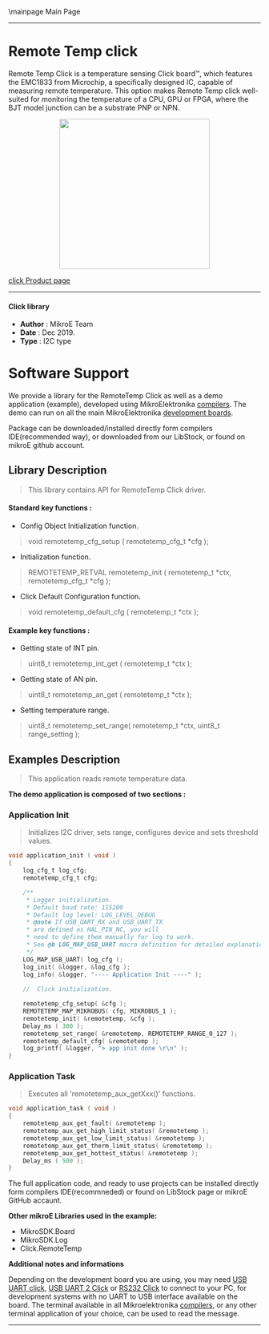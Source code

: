\mainpage Main Page


---
# Remote Temp click

Remote Temp Click is a temperature sensing Click board™, which features the EMC1833 from Microchip, a specifically designed IC, capable of measuring remote temperature. This option makes Remote Temp click well-suited for monitoring the temperature of a CPU, GPU or FPGA, where the BJT model junction can be a substrate PNP or NPN.

<p align="center">
  <img src="https://download.mikroe.com/images/click_for_ide/remotetemp_click.png" height=300px>
</p>

[click Product page](https://www.mikroe.com/remote-temp-click)

---

#### Click library 

- **Author**        : MikroE Team
- **Date**          : Dec 2019.
- **Type**          : I2C type


# Software Support

We provide a library for the RemoteTemp Click 
as well as a demo application (example), developed using MikroElektronika 
[compilers](https://shop.mikroe.com/compilers). 
The demo can run on all the main MikroElektronika [development boards](https://shop.mikroe.com/development-boards).

Package can be downloaded/installed directly form compilers IDE(recommended way), or downloaded from our LibStock, or found on mikroE github account. 

## Library Description

> This library contains API for RemoteTemp Click driver.

#### Standard key functions :

- Config Object Initialization function.
> void remotetemp_cfg_setup ( remotetemp_cfg_t *cfg ); 
 
- Initialization function.
> REMOTETEMP_RETVAL remotetemp_init ( remotetemp_t *ctx, remotetemp_cfg_t *cfg );

- Click Default Configuration function.
> void remotetemp_default_cfg ( remotetemp_t *ctx );


#### Example key functions :

- Getting state of INT pin.
> uint8_t remotetemp_int_get ( remotetemp_t *ctx );

 
- Getting state of AN pin.
> uint8_t remotetemp_an_get ( remotetemp_t *ctx );


- Setting temperature range.
> uint8_t remotetemp_set_range( remotetemp_t *ctx, uint8_t range_setting );


## Examples Description

> This application reads remote temperature data.

**The demo application is composed of two sections :**

### Application Init 

> Initializes I2C driver, sets range, configures device and sets threshold values.

```c
void application_init ( void )
{
    log_cfg_t log_cfg;
    remotetemp_cfg_t cfg;

    /** 
     * Logger initialization.
     * Default baud rate: 115200
     * Default log level: LOG_LEVEL_DEBUG
     * @note If USB_UART_RX and USB_UART_TX 
     * are defined as HAL_PIN_NC, you will 
     * need to define them manually for log to work. 
     * See @b LOG_MAP_USB_UART macro definition for detailed explanation.
     */
    LOG_MAP_USB_UART( log_cfg );
    log_init( &logger, &log_cfg );
    log_info( &logger, "---- Application Init ----" );
    
    //  Click initialization.

    remotetemp_cfg_setup( &cfg );
    REMOTETEMP_MAP_MIKROBUS( cfg, MIKROBUS_1 );
    remotetemp_init( &remotetemp, &cfg );
    Delay_ms ( 300 );
    remotetemp_set_range( &remotetemp, REMOTETEMP_RANGE_0_127 );
    remotetemp_default_cfg( &remotetemp );
    log_printf( &logger, "> app init done \r\n" );
}
```

### Application Task

> Executes all 'remotetemp_aux_getXxx()' functions.

```c
void application_task ( void )
{
    remotetemp_aux_get_fault( &remotetemp );
    remotetemp_aux_get_high_limit_status( &remotetemp );
    remotetemp_aux_get_low_limit_status( &remotetemp );
    remotetemp_aux_get_therm_limit_status( &remotetemp );
    remotetemp_aux_get_hottest_status( &remotetemp );
    Delay_ms ( 500 );
}
```

The full application code, and ready to use projects can be  installed directly form compilers IDE(recommneded) or found on LibStock page or mikroE GitHub accaunt.

**Other mikroE Libraries used in the example:** 

- MikroSDK.Board
- MikroSDK.Log
- Click.RemoteTemp

**Additional notes and informations**

Depending on the development board you are using, you may need 
[USB UART click](https://shop.mikroe.com/usb-uart-click), 
[USB UART 2 Click](https://shop.mikroe.com/usb-uart-2-click) or 
[RS232 Click](https://shop.mikroe.com/rs232-click) to connect to your PC, for 
development systems with no UART to USB interface available on the board. The 
terminal available in all Mikroelektronika 
[compilers](https://shop.mikroe.com/compilers), or any other terminal application 
of your choice, can be used to read the message.


---
